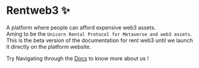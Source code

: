 # Rentweb3 ✨
A platform where people can afford expensive web3 assets. <br/>
Aming to be the `Unicorn Rental Protocol for Metaverse and web3 assets`.<br/>
This is the beta version of the documentation for rent web3 until we launch it directly on the platform website. <br/>

Try Navigating through the [Docs](https://github.com/rentweb3/Rentweb3-docs) to know more about us !



